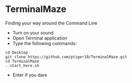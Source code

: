 # TerminalMaze
Finding your way around the Command Line 

* Turn on your sound
* Open Terminal application <br>
* Type the following commands: <br>
```
cd Desktop
git clone https://github.com/ptiger10/TerminalMaze.git
cd TerminalMaze
. start_here.sh
``` 

* Enter if you dare

